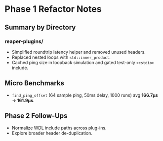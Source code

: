 # Phase 1 Refactor Notes

## Summary by Directory
### reaper-plugins/
- Simplified roundtrip latency helper and removed unused headers.
- Replaced nested loops with `std::inner_product`.
- Cached ping size in loopback simulation and gated test-only `<cstdio>` include.

## Micro Benchmarks
- `find_ping_offset` (64 sample ping, 50ms delay, 1000 runs) avg **166.7µs → 161.9µs**.

## Phase 2 Follow-Ups
- Normalize WDL include paths across plug-ins.
- Explore broader header de-duplication.

